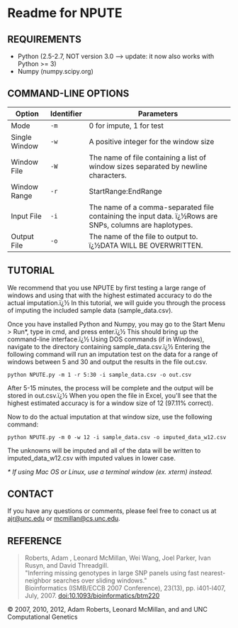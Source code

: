 # Readme for NPUTE

## REQUIREMENTS

 - Python (2.5-2.7, NOT version 3.0 --> update: it now also works with Python >= 3)
 - Numpy (numpy.scipy.org)

## COMMAND-LINE OPTIONS


| Option | Identifier | Parameters |
| - |  - |  - |
| Mode | `-m` | 0 for impute, 1 for test |
| Single Window | `-w` | A positive integer for the window size |
| Window File | `-W` | The name of file containing a list of window sizes separated by newline characters. |
| Window Range | `-r` | StartRange:EndRange |
| Input File | `-i` | The name of a comma-separated file containing the input data. ï¿½Rows are SNPs, columns are haplotypes. |
| Output File | `-o` | The name of the file to output to. ï¿½DATA WILL BE OVERWRITTEN. |

## TUTORIAL

We recommend that you use NPUTE by first testing a large range of windows and using that with the highest estimated accuracy to do the actual imputation.ï¿½ In this tutorial, we will guide you through the process of imputing the included sample data (sample_data.csv).

Once you have installed Python and Numpy, you may go to the Start Menu > Run*, type in cmd, and press enter.ï¿½ This should bring up the command-line interface.ï¿½ Using DOS commands (if in Windows), navigate to the directory containing sample_data.csv.ï¿½ Entering the following command will run an imputation test on the data for a range of windows between 5 and 30 and output the results in the file out.csv.

    python NPUTE.py -m 1 -r 5:30 -i sample_data.csv -o out.csv

After 5-15 minutes, the process will be complete and the output will be stored in out.csv.ï¿½ When you open the file in Excel, you'll see that the highest estimated accuracy is for a window size of 12 (97.11% correct).

Now to do the actual imputation at that window size, use the following command:

    python NPUTE.py -m 0 -w 12 -i sample_data.csv -o imputed_data_w12.csv

The unknowns will be imputed and all of the data will be written to imputed_data_w12.csv with imputed values in lower case.

_* If using Mac OS or Linux, use a terminal window (ex. xterm) instead._

## CONTACT

If you have any questions or comments, please feel free to conact us at ajr@unc.edu or mcmillan@cs.unc.edu.

## REFERENCE

> Roberts, Adam , Leonard McMillan, Wei Wang, Joel Parker, Ivan Rusyn, and David Threadgill.<br />
> "Inferring missing genotypes in large SNP panels using fast nearest-neighbor searches over sliding windows."<br />
> Bioinformatics (ISMB/ECCB 2007 Conference), 23(13), pp. i401-l407, July, 2007. [doi:10.1093/bioinformatics/btm220](https://doi.org/10.1093/bioinformatics/btm220)

© 2007, 2010, 2012, Adam Roberts, Leonard McMillan, and and UNC Computational Genetics
